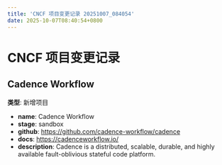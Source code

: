 ```yaml
---
title: 'CNCF 项目变更记录 20251007_084054'
date: 2025-10-07T08:40:54+0800
---
```


# CNCF 项目变更记录

## Cadence Workflow
**类型**: 新增项目

- **name**: Cadence Workflow
- **stage**: sandbox
- **github**: https://github.com/cadence-workflow/cadence
- **docs**: https://cadenceworkflow.io/
- **description**: Cadence is a distributed, scalable, durable, and highly available fault-oblivious stateful code platform.

